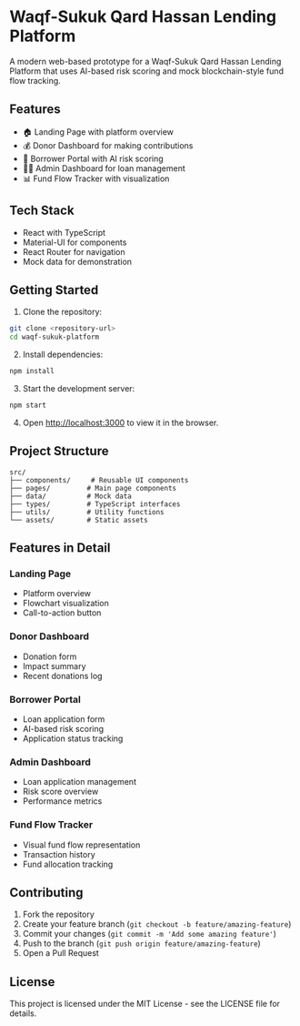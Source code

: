 # Waqf-Sukuk Qard Hassan Lending Platform

A modern web-based prototype for a Waqf-Sukuk Qard Hassan Lending Platform that uses AI-based risk scoring and mock blockchain-style fund flow tracking.

## Features

- 🏠 Landing Page with platform overview
- 💰 Donor Dashboard for making contributions
- 📝 Borrower Portal with AI risk scoring
- 👨‍💼 Admin Dashboard for loan management
- 📊 Fund Flow Tracker with visualization

## Tech Stack

- React with TypeScript
- Material-UI for components
- React Router for navigation
- Mock data for demonstration

## Getting Started

1. Clone the repository:
```bash
git clone <repository-url>
cd waqf-sukuk-platform
```

2. Install dependencies:
```bash
npm install
```

3. Start the development server:
```bash
npm start
```

4. Open [http://localhost:3000](http://localhost:3000) to view it in the browser.

## Project Structure

```
src/
├── components/     # Reusable UI components
├── pages/         # Main page components
├── data/          # Mock data
├── types/         # TypeScript interfaces
├── utils/         # Utility functions
└── assets/        # Static assets
```

## Features in Detail

### Landing Page
- Platform overview
- Flowchart visualization
- Call-to-action button

### Donor Dashboard
- Donation form
- Impact summary
- Recent donations log

### Borrower Portal
- Loan application form
- AI-based risk scoring
- Application status tracking

### Admin Dashboard
- Loan application management
- Risk score overview
- Performance metrics

### Fund Flow Tracker
- Visual fund flow representation
- Transaction history
- Fund allocation tracking

## Contributing

1. Fork the repository
2. Create your feature branch (`git checkout -b feature/amazing-feature`)
3. Commit your changes (`git commit -m 'Add some amazing feature'`)
4. Push to the branch (`git push origin feature/amazing-feature`)
5. Open a Pull Request

## License

This project is licensed under the MIT License - see the LICENSE file for details.

